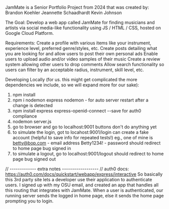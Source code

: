 JamMate is a Senior Portfolio Project from 2024 that was created by:
Brandon Koehler
Jeannette Schaadhardt
Kevin Johnson

The Goal:
Develop a web app called JamMate for finding musicians and artists via social media-like functionality using JS / HTML / CSS, hosted on Google Cloud Platform.

Requirements:
Create a profile with various items like your instrument, experience level, preferred genre/styles, etc.
Create posts detailing what you are looking for and allow users to post their own personal ads
Enable users to upload audio and/or video samples of their music
Create a review system allowing other users to drop comments Allow search functionality so users can filter by an acceptable radius, instrument, skill level, etc.

Developing Locally (for us. this might get complicated the more dependencies we include, so we will expand more for our sake):

1. npm install
2. npm i nodemon express
   nodemon - for auto server restart after a change is detected
3. npm install express express-openid-connect --save
   for auth0 compliance
4. nodemon server.js
5. go to browser and go to localhost:9001
   buttons don't do anything yet
6. to simulate the login, got to locahost:9001/login
   can create a fake account (helpful to save info for repeated tests!)
   eg., one of mine is
   betty@bop.com - email address
   Betty1234! - password
   should redirect to home page bug signed in
7. to simulate a logout, go to localhost:9001/logout
   should redirect to home page bug signed out

// ------------- extra notes ------------------ //
auth0 docs: https://auth0.com/docs/quickstart/webapp/express/interactive
So basically this 3rd party site lets a developer use their application
to authenticate users. I signed up with my OSU email, and created an app that
handles all this routing that integrates with JamMate. When a user is
authenticated, our running server sends the logged in home page, else it sends
the home page prompting you to login.
